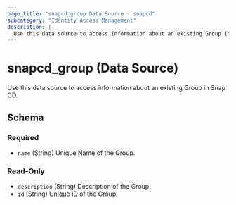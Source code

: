 ```yaml
---
page_title: "snapcd_group Data Source - snapcd"
subcategory: "Identity Access Management"
description: |-
  Use this data source to access information about an existing Group in Snap CD.
---
```


# snapcd_group (Data Source)

Use this data source to access information about an existing Group in Snap CD.




<!-- schema generated by tfplugindocs -->
## Schema

### Required

- `name` (String) Unique Name of the Group.

### Read-Only

- `description` (String) Description of the Group.
- `id` (String) Unique ID of the Group.
